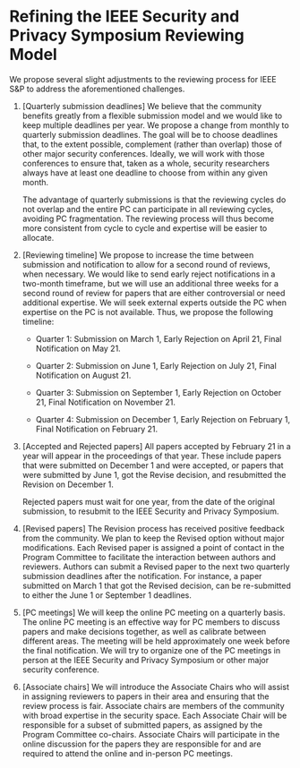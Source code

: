 # Refining the IEEE Security and Privacy Symposium Reviewing Model


We propose several slight adjustments to the reviewing process for IEEE S&P to address the aforementioned challenges.

1. [Quarterly submission deadlines] We believe that the community benefits greatly from a flexible submission model and we would like to keep multiple deadlines per year. We propose a change from monthly to quarterly submission deadlines.  The goal will be to choose deadlines that, to the extent possible, complement (rather than overlap) those of other major security conferences.  Ideally, we will work with those conferences to ensure that, taken as a whole, security researchers always have at least one deadline to choose from within any given month.


    The advantage of quarterly submissions is that the reviewing cycles do not overlap and the entire PC can participate in all reviewing cycles, avoiding PC fragmentation. The reviewing process will thus become more consistent from cycle to cycle and expertise will be easier to allocate.


2. [Reviewing timeline] We propose to increase the time between submission and notification to allow for a second round of reviews, when necessary. We would like to send early reject notifications in a two-month timeframe, but we will use an additional three weeks for a second round of review for papers that are either controversial or need additional expertise. We will seek external experts outside the PC when expertise on the PC is not available. Thus, we propose the following timeline:

    - Quarter 1: Submission on March 1, Early Rejection on April 21, Final Notification on May 21.

    - Quarter 2: Submission on June 1, Early Rejection on July 21, Final Notification on August 21.

    - Quarter 3: Submission on September 1, Early Rejection on October 21, Final Notification on November 21.

    - Quarter 4: Submission on December 1, Early Rejection on February 1, Final Notification on February 21.


3. [Accepted and Rejected papers] All papers accepted by February 21 in a year will appear in the proceedings of that year. These include papers that were submitted on December 1 and were accepted, or papers that were submitted by June 1, got the Revise decision, and resubmitted the Revision on December 1.

    Rejected papers must wait for one year, from the date of the original submission, to resubmit to the IEEE Security and Privacy Symposium.


4. [Revised papers] The Revision process has received positive feedback from the community. We plan to keep the Revised option without major modifications. Each Revised paper is assigned a point of contact in the Program Committee to facilitate the interaction between authors and reviewers. Authors can submit a Revised paper to the next two quarterly submission deadlines after the notification. For instance, a paper submitted on March 1 that got the Revised decision, can be re-submitted to either the June 1 or September 1 deadlines.

5. [PC meetings] We will keep the online PC meeting on a quarterly basis. The online PC meeting is an effective way for PC members to discuss papers and make decisions together, as well as calibrate between different areas. The meeting will be held approximately one week  before the final notification. We will try to organize one of the PC meetings in person at the IEEE Security and Privacy Symposium or other major security conference.

6. [Associate chairs] We will introduce the Associate Chairs who will assist in assigning reviewers to papers in their area and ensuring that the review process is fair. Associate chairs are members of the community with broad expertise in the security space. Each Associate Chair will be responsible for a subset of submitted papers, as assigned by the Program Committee co-chairs. Associate Chairs will participate in the online discussion for the papers they are responsible for and are required to attend the online and in-person PC meetings.
